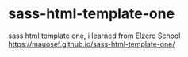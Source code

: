 # sass-html-template-one
sass html template one, i learned from Elzero School
https://mauosef.github.io/sass-html-template-one/
